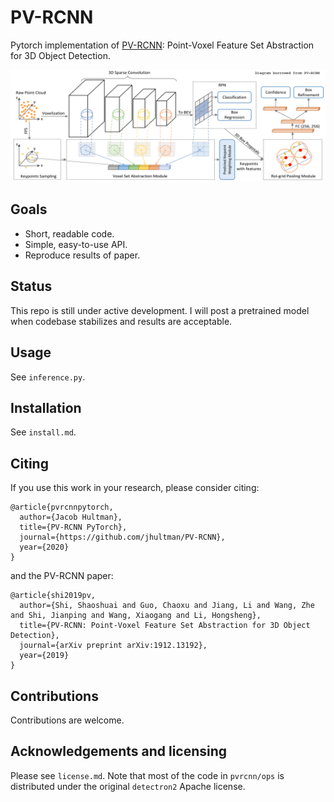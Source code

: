 # PV-RCNN
Pytorch implementation of [PV-RCNN](https://arxiv.org/pdf/1912.13192): Point-Voxel Feature Set Abstraction for 3D Object Detection.

![PV-RCNN](images/pvrcnn.png)

## Goals
- Short, readable code.
- Simple, easy-to-use API.
- Reproduce results of paper.

## Status
This repo is still under active development. I will post a pretrained model when codebase stabilizes and results are acceptable.

## Usage
See `inference.py`.

## Installation
See `install.md`.

## Citing
If you use this work in your research, please consider citing:

```
@article{pvrcnnpytorch,
  author={Jacob Hultman},
  title={PV-RCNN PyTorch},
  journal={https://github.com/jhultman/PV-RCNN},
  year={2020}
}
```

and the PV-RCNN paper:

```
@article{shi2019pv,
  author={Shi, Shaoshuai and Guo, Chaoxu and Jiang, Li and Wang, Zhe and Shi, Jianping and Wang, Xiaogang and Li, Hongsheng},
  title={PV-RCNN: Point-Voxel Feature Set Abstraction for 3D Object Detection},
  journal={arXiv preprint arXiv:1912.13192},
  year={2019}
}
```

## Contributions
Contributions are welcome.

## Acknowledgements and licensing
Please see `license.md`. Note that most of the code in `pvrcnn/ops` is distributed under the original `detectron2` Apache license.
